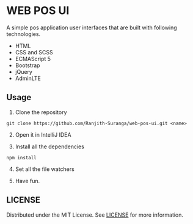 # WEB POS UI

A simple pos application user interfaces that are built with following technologies.
* HTML
* CSS and SCSS
* ECMAScript 5
* Bootstrap
* jQuery
* AdminLTE

## Usage

1. Clone the repository

`git clone https://github.com/Ranjith-Suranga/web-pos-ui.git <name>`

2. Open it in IntelliJ IDEA

3. Install all the dependencies

`npm install`

4. Set all the file watchers

5. Have fun.

## LICENSE

Distributed under the MIT License. See [LICENSE](LICENSE) for more information.
